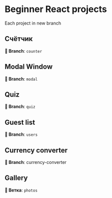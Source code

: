 # Beginner React projects

Each project in new branch

## Счётчик

**🌿 Branch**: `counter`
## Modal Window

**🌿 Branch**: `modal`

## Quiz 

**🌿 Branch**: `quiz`

## Guest list

**🌿 Branch**: `users`

## Сurrency converter

**🌿 Branch**: currency-converter

## Gallery

**🌿 Ветка**: `photos`
